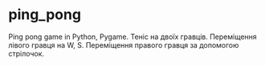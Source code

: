 # ping_pong
Ping pong game in Python, Pygame.
Теніс на двоїх гравців.
Переміщення лівого гравця на W, S.
Переміщення правого гравця за допомогою стрілочок.

